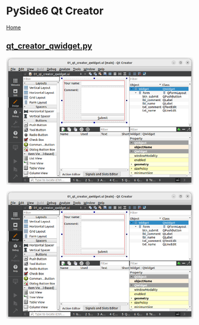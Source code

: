 # PySide6 Qt Creator

[Home](https://github.com/Erriez/pyside6-getting-started#PySide6-Examples)

## [qt_creator_qwidget.py](01_qt_creator_qwidget/qt_creator_qwidget.py)

![01_qt_creator_qwidget](01_qt_creator_qwidget/qt_creator_qwidget.png)

![01_qt_creator_qwidget](01_qt_creator_qwidget.png)

